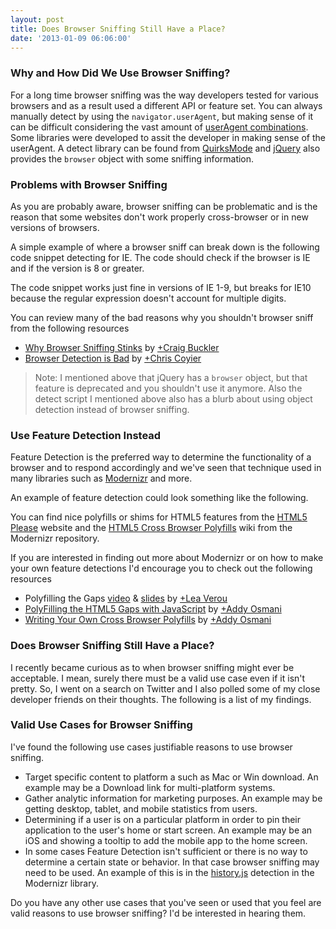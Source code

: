```yaml
---
layout: post
title: Does Browser Sniffing Still Have a Place?
date: '2013-01-09 06:06:00'
---
```


<h3>
Why and How Did We Use Browser Sniffing?</h3>

For a long time browser sniffing was the way developers tested for various browsers and as a result used a different API or feature set. You can always manually detect by using the <code>navigator.userAgent</code>, but making sense of it can be difficult considering the vast amount of <a href="http://www.useragentstring.com/pages/useragentstring.php">userAgent combinations</a>. Some libraries were developed to assit the developer in making sense of the userAgent. A detect library can be found from <a href="http://www.quirksmode.org/js/detect.html">QuirksMode</a> and <a href="http://api.jquery.com/jQuery.browser/">jQuery</a> also provides the <code>browser</code> object with some sniffing information.

<h3>
Problems with Browser Sniffing</h3>

As you are probably aware, browser sniffing can be problematic and is the reason that some websites don't work properly cross-browser or in new versions of browsers.

A simple example of where a browser sniff can break down is the following code snippet detecting for IE. The code should check if the browser is IE and if the version is 8 or greater.

<script src="https://gist.github.com/elijahmanor/4490679.js?file=browser-sniffing.js"></script>
The code snippet works just fine in versions of IE 1-9, but breaks for IE10 because the regular expression doesn't account for multiple digits.

You can review many of the bad reasons why you shouldn't browser sniff from the following resources

<ul>
<li><a href="http://www.sitepoint.com/why-browser-sniffing-stinks/">Why Browser Sniffing Stinks</a> by&nbsp;<a class="g-profile" href="http://plus.google.com/116685695906002348712" target="_blank">+Craig Buckler</a>&nbsp;</li>
<li><a href="http://css-tricks.com/browser-detection-is-bad/">Browser Detection is Bad</a> by&nbsp;<a class="g-profile" href="http://plus.google.com/101987072260327250694" target="_blank">+Chris Coyier</a>&nbsp;</li>
</ul>

<blockquote>
Note: I mentioned above that jQuery has a <code>browser</code> object, but that feature is deprecated and you shouldn't use it anymore. Also the detect script I mentioned above also has a blurb about using object detection instead of browser sniffing.</blockquote>

<h3>
Use Feature Detection Instead</h3>

Feature Detection is the&nbsp;preferred&nbsp;way to determine the functionality of a browser and to respond accordingly and we've seen that&nbsp;technique&nbsp;used in many libraries such as <a href="http://modernizr.com/">Modernizr</a> and more.

An example of feature detection could look something like the following.

<script src="https://gist.github.com/elijahmanor/4490679.js?file=feature-detection.js"></script>
You can find nice polyfills or shims for HTML5 features from the <a href="http://html5please.com/">HTML5 Please</a> website and the <a href="https://github.com/Modernizr/Modernizr/wiki/HTML5-Cross-Browser-Polyfills">HTML5 Cross Browser Polyfills</a> wiki from the Modernizr repository.

If you are interested in finding out more about Modernizr or on how to make your own feature detections I'd encourage you to check out the following resources
<ul>
<li>Polyfilling the Gaps <a href="http://blip.tv/jsconfeu/lea-verou-polyfilling-the-gaps-5668145">video</a>&nbsp;&amp; <a href="http://lea.verou.me/polyfilling-the-gaps/">slides</a>&nbsp;by&nbsp;<a class="g-profile" href="http://plus.google.com/105591642938690900060" target="_blank">+Lea Verou</a>&nbsp;</li>
<li><a href="http://addyosmani.com/blog/polyfilling-the-html5-gaps/">PolyFilling the HTML5 Gaps with JavaScript</a> by&nbsp;<a class="g-profile" href="http://plus.google.com/115133653231679625609" target="_blank">+Addy Osmani</a>&nbsp;</li>
<li><a href="http://www.netmagazine.com/features/writing-your-own-cross-browser-polyfills">Writing Your Own Cross Browser Polyfills</a>&nbsp;by&nbsp;<a class="g-profile" href="http://plus.google.com/115133653231679625609" target="_blank">+Addy Osmani</a>&nbsp;</li>
</ul>

<h3>
Does Browser Sniffing Still Have a Place?</h3>

I recently became curious as to when browser sniffing might ever be acceptable. I mean, surely there must be a valid use case even if it isn't pretty. So, I went on a search on Twitter and I also polled some of my close developer friends on their thoughts. The following is a list of my findings.

<h3>
Valid Use Cases for Browser Sniffing</h3>

I've found the following use cases justifiable reasons to use browser sniffing. 

<ul>
<li>Target specific content to platform a such as Mac or Win download. An example may be a Download link for multi-platform systems.</li>
<li>Gather analytic information for marketing purposes. An example may be getting desktop, tablet, and mobile statistics from users.</li>
<li>Determining if a user is on a particular platform in order to pin their application to the user's home or start screen. An example may be an iOS and showing a tooltip to add the mobile app to the home screen.</li>
<li>In some cases Feature Detection isn't sufficient or there is no way to determine a certain state or behavior. In that case browser sniffing may need to be used. An example of this is in the <a href="https://github.com/Modernizr/Modernizr/blob/master/feature-detects/history.js">history.js</a> detection in the Modernizr library.</li>
</ul>

Do you have any other use cases that you've seen or used that you feel are valid reasons to use browser sniffing? I'd be interested in hearing them.
